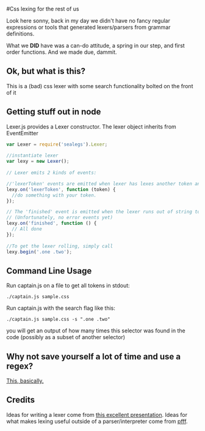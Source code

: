 #Css lexing for the rest of us

Look here sonny, back in my day we didn't have no fancy regular expressions or tools that generated lexers/parsers from grammar definitions. 

What we **DID** have was a can-do attitude, a spring in our step, and first order functions. And we made due, dammit.

## Ok, but what is this?

This is a (bad) css lexer with some search functionality bolted on the front of it

## Getting stuff out in node

Lexer.js provides a Lexer constructor. The lexer object inherits from EventEmitter


```js
var Lexer = require('sealegs').Lexer;
    
//instantiate lexer
var lexy = new Lexer();
    
// Lexer emits 2 kinds of events:

//'lexerToken' events are emitted when lexer has lexes another token and it's ready.
lexy.on('lexerToken', function (token) {
  //do something with your token.
});

// The 'finished' event is emitted when the lexer runs out of string to lex or encounters and error. 
// (Unfortunately, no error events yet)
lexy.on('finished', function () {
  // All done
});
    
//To get the lexer rolling, simply call 
lexy.begin('.one .two');
```

## Command Line Usage

Run captain.js on a file to get all tokens in stdout:

    ./captain.js sample.css
    
Run captain.js with the search flag like this:

    ./captain.js sample.css -s ".one .two"

you will get an output of how many times this selector was found in the code (possibly as a subset of another selector)

## Why not save yourself a lot of time and use a regex?

[This, basically.](http://stackoverflow.com/questions/1732348/regex-match-open-tags-except-xhtml-self-contained-tags/1732454#1732454)

## Credits

Ideas for writing a lexer come from [this excellent presentation](http://rspace.googlecode.com/hg/slide/lex.html).
Ideas for what makes lexing useful outside of a parser/interpreter come from [pfff](https://github.com/facebook/pfff).